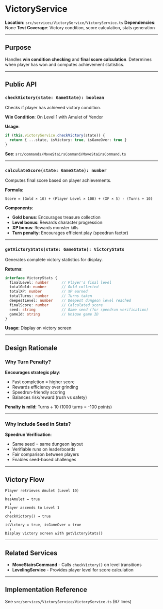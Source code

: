 # VictoryService

**Location**: `src/services/VictoryService/VictoryService.ts`
**Dependencies**: None
**Test Coverage**: Victory condition, score calculation, stats generation

---

## Purpose

Handles **win condition checking** and **final score calculation**. Determines when player has won and computes achievement statistics.

---

## Public API

### `checkVictory(state: GameState): boolean`
Checks if player has achieved victory condition.

**Win Condition**: On Level 1 with Amulet of Yendor

**Usage**:
```typescript
if (this.victoryService.checkVictory(state)) {
  return { ...state, isVictory: true, isGameOver: true }
}
```

**See**: `src/commands/MoveStairsCommand/MoveStairsCommand.ts`

---

### `calculateScore(state: GameState): number`
Computes final score based on player achievements.

**Formula**:
```
Score = (Gold × 10) + (Player Level × 100) + (XP × 5) - (Turns ÷ 10)
```

**Components**:
- **Gold bonus**: Encourages treasure collection
- **Level bonus**: Rewards character progression
- **XP bonus**: Rewards monster kills
- **Turn penalty**: Encourages efficient play (speedrun factor)

---

### `getVictoryStats(state: GameState): VictoryStats`
Generates complete victory statistics for display.

**Returns**:
```typescript
interface VictoryStats {
  finalLevel: number      // Player's final level
  totalGold: number       // Gold collected
  totalXP: number         // XP earned
  totalTurns: number      // Turns taken
  deepestLevel: number    // Deepest dungeon level reached
  finalScore: number      // Calculated score
  seed: string            // Game seed (for speedrun verification)
  gameId: string          // Unique game ID
}
```

**Usage**: Display on victory screen

---

## Design Rationale

### Why Turn Penalty?

**Encourages strategic play**:
- Fast completion = higher score
- Rewards efficiency over grinding
- Speedrun-friendly scoring
- Balances risk/reward (rush vs safety)

**Penalty is mild**: Turns ÷ 10 (1000 turns = -100 points)

---

### Why Include Seed in Stats?

**Speedrun Verification**:
- Same seed = same dungeon layout
- Verifiable runs on leaderboards
- Fair comparison between players
- Enables seed-based challenges

---

## Victory Flow

```
Player retrieves Amulet (Level 10)
  ↓
hasAmulet = true
  ↓
Player ascends to Level 1
  ↓
checkVictory() → true
  ↓
isVictory = true, isGameOver = true
  ↓
Display victory screen with getVictoryStats()
```

---

## Related Services

- **MoveStairsCommand** - Calls `checkVictory()` on level transitions
- **LevelingService** - Provides player level for score calculation

---

## Implementation Reference

See `src/services/VictoryService/VictoryService.ts` (67 lines)
